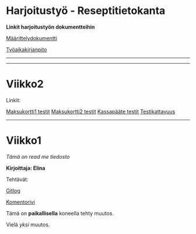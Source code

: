 
# Harjoitustyö - Reseptitietokanta

**Linkit harjoitustyön dokumentteihin**

[Määrittelydokumentti](https://github.com/kuukelo/ot-harjoitustyo/blob/master/dokumentaatio/m%C3%A4%C3%A4rittelydokumentti)

[Työaikakirjanpito](https://github.com/kuukelo/ot-harjoitustyo/blob/master/dokumentaatio/ty%C3%B6aikakirjanpito)



________
________
# Viikko2

Linkit:

[Maksukortti1 testit](https://github.com/kuukelo/ot-harjoitustyo/blob/master/laskarit/viikko2/Maksukortti/test/MaksukorttiTest.java)
[Maksukortti2 testit](https://github.com/kuukelo/ot-harjoitustyo/blob/master/laskarit/viikko2/Unicafe/src/test/java/com/mycompany/unicafe/MaksukorttiTest.java)
[Kassapääte testit](https://github.com/kuukelo/ot-harjoitustyo/blob/master/laskarit/viikko2/Unicafe/src/test/java/com/mycompany/unicafe/KassapaateTest.java)
[Testikattavuus](https://github.com/kuukelo/ot-harjoitustyo/blob/master/laskarit/viikko2/Kattavuusraportti.PNG)

________


# Viikko1

*Tämä on read me tiedosto*

**Kirjoittaja: Elina**

Tehtävät:

[Gitlog](https://github.com/kuukelo/ot-harjoitustyo/blob/master/laskarit/viikko1/gitlog.txt)

[Komentorivi](https://github.com/kuukelo/ot-harjoitustyo/blob/master/laskarit/viikko1/komentorivi.txt)

Tämä on **paikallisella** koneella tehty muutos.

Vielä *yksi* muutos.
